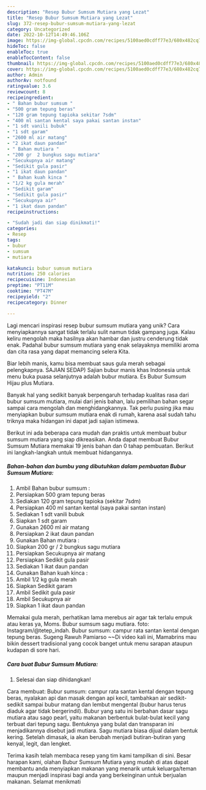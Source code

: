 ```yaml
---
description: "Resep Bubur Sumsum Mutiara yang Lezat"
title: "Resep Bubur Sumsum Mutiara yang Lezat"
slug: 372-resep-bubur-sumsum-mutiara-yang-lezat
category: Uncategorized
date: 2022-10-12T14:49:46.106Z
image: https://img-global.cpcdn.com/recipes/5100aed0cdff77e3/680x482cq70/bubur-sumsum-mutiara-foto-resep-utama.jpg
hideToc: false
enableToc: true
enableTocContent: false
thumbnail: https://img-global.cpcdn.com/recipes/5100aed0cdff77e3/680x482cq70/bubur-sumsum-mutiara-foto-resep-utama.jpg
cover: https://img-global.cpcdn.com/recipes/5100aed0cdff77e3/680x482cq70/bubur-sumsum-mutiara-foto-resep-utama.jpg
author: Admin
authorAv: notfound
ratingvalue: 3.6
reviewcount: 8
recipeingredient:
- " Bahan bubur sumsum "
- "500 gram tepung beras"
- "120 gram tepung tapioka sekitar 7sdm"
- "400 ml santan kental saya pakai santan instan"
- "1 sdt vanili bubuk"
- "1 sdt garam"
- "2600 ml air matang"
- "2 ikat daun pandan"
- " Bahan mutiara "
- "200 gr  2 bungkus sagu mutiara"
- "Secukupnya air matang"
- "Sedikit gula pasir"
- "1 ikat daun pandan"
- " Bahan kuah kinca "
- "1/2 kg gula merah"
- "Sedikit garam"
- "Sedikit gula pasir"
- "Secukupnya air"
- "1 ikat daun pandan"
recipeinstructions:

- "Sudah jadi dan siap dinikmati!"
categories:
- Resep
tags:
- bubur
- sumsum
- mutiara

katakunci: bubur sumsum mutiara 
nutrition: 250 calories
recipecuisine: Indonesian
preptime: "PT11M"
cooktime: "PT47M"
recipeyield: "2"
recipecategory: Dinner

---
```





Lagi mencari inspirasi resep bubur sumsum mutiara yang unik? Cara menyiapkannya sangat tidak terlalu sulit namun tidak gampang juga. Kalau keliru mengolah maka hasilnya akan hambar dan justru cenderung tidak enak. Padahal bubur sumsum mutiara yang enak selayaknya memiliki aroma dan cita rasa yang dapat memancing selera Kita.





Biar lebih manis, kamu bisa membuat saus gula merah sebagai pelengkapnya. SAJIAN SEDAP) Sajian bubur manis khas Indonesia untuk menu buka puasa selanjutnya adalah bubur mutiara. Es Bubur Sumsum Hijau plus Mutiara.

Banyak hal yang sedikit banyak berpengaruh terhadap kualitas rasa dari bubur sumsum mutiara, mulai dari jenis bahan, lalu pemilihan bahan segar sampai cara mengolah dan menghidangkannya. Tak perlu pusing jika mau menyiapkan bubur sumsum mutiara enak di rumah, karena asal sudah tahu triknya maka hidangan ini dapat jadi sajian istimewa.






Berikut ini ada beberapa cara mudah dan praktis untuk membuat bubur sumsum mutiara yang siap dikreasikan. Anda dapat membuat Bubur Sumsum Mutiara memakai 19 jenis bahan dan 0 tahap pembuatan. Berikut ini langkah-langkah untuk membuat hidangannya.

<!--inarticleads1-->

##### Bahan-bahan dan bumbu yang dibutuhkan dalam pembuatan Bubur Sumsum Mutiara:

1. Ambil  Bahan bubur sumsum :
1. Persiapkan 500 gram tepung beras
1. Sediakan 120 gram tepung tapioka (sekitar 7sdm)
1. Persiapkan 400 ml santan kental (saya pakai santan instan)
1. Sediakan 1 sdt vanili bubuk
1. Siapkan 1 sdt garam
1. Gunakan 2600 ml air matang
1. Persiapkan 2 ikat daun pandan
1. Gunakan  Bahan mutiara :
1. Siapkan 200 gr / 2 bungkus sagu mutiara
1. Persiapkan Secukupnya air matang
1. Persiapkan Sedikit gula pasir
1. Sediakan 1 ikat daun pandan
1. Gunakan  Bahan kuah kinca :
1. Ambil 1/2 kg gula merah
1. Siapkan Sedikit garam
1. Ambil Sedikit gula pasir
1. Ambil Secukupnya air
1. Siapkan 1 ikat daun pandan


Memakai gula merah, perhatikan lama merebus air agar tak terlalu empuk atau keras ya, Moms. Bubur sumsum sagu mutiara. foto: Instagram/@tetep_indah. Bubur sumsum: campur rata santan kental dengan tepung beras. Sugeng Rawuh Pamiarso ~~Di video kali ini, Mamabrins mau bikin dessert tradisional yang cocok banget untuk menu sarapan ataupun kudapan di sore hari. 

<!--inarticleads2-->

##### Cara buat Bubur Sumsum Mutiara:


1. Selesai dan siap dihidangkan!

Cara membuat: Bubur sumsum: campur rata santan kental dengan tepung beras, nyalakan api dan masak dengan api kecil, tambahkan air sedikit-sedikit sampai bubur matang dan lembut mengental (bubur harus terus diaduk agar tidak bergerindil). Bubur yang satu ini berbahan dasar sagu mutiara atau sago pearl, yaitu makanan berbentuk bulat-bulat kecil yang terbuat dari tepung sagu. Bentuknya yang bulat dan transparan ini menjadikannya disebut jadi mutiara. Sagu mutiara biasa dijual dalam bentuk kering. Setelah dimasak, ia akan berubah menjadi butiran-butiran yang kenyal, legit, dan lengket. 

Terima kasih telah membaca resep yang tim kami tampilkan di sini. Besar harapan kami, olahan Bubur Sumsum Mutiara yang mudah di atas dapat membantu anda menyiapkan makanan yang menarik untuk keluarga/teman maupun menjadi inspirasi bagi anda yang berkeinginan untuk berjualan makanan. Selamat menikmati
